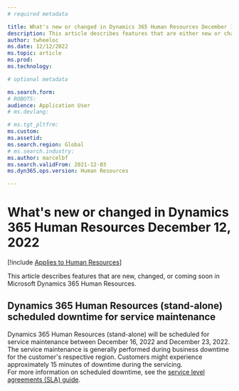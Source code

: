 ```yaml
---
# required metadata

title: What's new or changed in Dynamics 365 Human Resources December 12, 2022
description: This article describes features that are either new or changed in the stand-alone Microsoft Dynamics 365 Human Resources for December 2022.
author: twheeloc
ms.date: 12/12/2022
ms.topic: article
ms.prod:
ms.technology:

# optional metadata

ms.search.form:
# ROBOTS:
audience: Application User
# ms.devlang:

# ms.tgt_pltfrm:
ms.custom:
ms.assetid:
ms.search.region: Global
# ms.search.industry:
ms.author: marcelbf
ms.search.validFrom: 2021-12-03
ms.dyn365.ops.version: Human Resources

---
```


# What's new or changed in Dynamics 365 Human Resources December 12, 2022

[!include [Applies to Human Resources](../includes/applies-to-hr.md)]

This article describes features that are new, changed, or coming soon in Microsoft Dynamics 365 Human Resources.

## Dynamics 365 Human Resources (stand-alone) scheduled downtime for service maintenance  
 
Dynamics 365 Human Resources (stand-alone) will be scheduled for service maintenance between December 16, 2022 and December 23, 2022. The service maintenance is 
generally performed during business downtime for the customer's respective region. Customers might experience approximately 15 minutes of downtime during the servicing.  
For more information on scheduled downtime, see the [service level agreements (SLA) guide](https://microsoft.com/licensing/docs/view/Service-Level-Agreements-SLA-for-Online-Services). 
